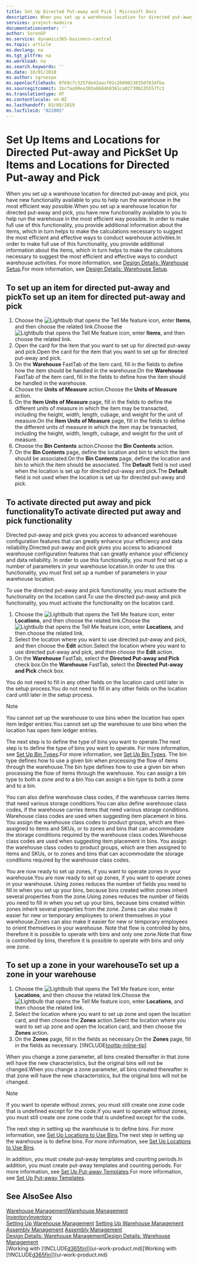 ```yaml
---
title: Set Up Directed Put-away and Pick | Microsoft Docs
description: When you set up a warehouse location for directed put-away and pick, you have new functionality available to you to help run the warehouse in the most efficient way possible.
services: project-madeira
documentationcenter: ''
author: SorenGP
ms.service: dynamics365-business-central
ms.topic: article
ms.devlang: na
ms.tgt_pltfrm: na
ms.workload: na
ms.search.keywords: ''
ms.date: 10/01/2018
ms.author: sgroespe
ms.openlocfilehash: 0f69cfc3257de42aacf01c26090230350f83dfba
ms.sourcegitcommit: 1bcfaa99ea302e6b84b8361ca02730b135557fc1
ms.translationtype: HT
ms.contentlocale: en-NZ
ms.lasthandoff: 03/08/2019
ms.locfileid: "822805"
---
```

# <a name="set-up-items-and-locations-for-directed-put-away-and-pick"></a><span data-ttu-id="a2671-103">Set Up Items and Locations for Directed Put-away and Pick</span><span class="sxs-lookup"><span data-stu-id="a2671-103">Set Up Items and Locations for Directed Put-away and Pick</span></span>
<span data-ttu-id="a2671-104">When you set up a warehouse location for directed put-away and pick, you have new functionality available to you to help run the warehouse in the most efficient way possible.</span><span class="sxs-lookup"><span data-stu-id="a2671-104">When you set up a warehouse location for directed put-away and pick, you have new functionality available to you to help run the warehouse in the most efficient way possible.</span></span> <span data-ttu-id="a2671-105">In order to make full use of this functionality, you provide additional information about the items, which in turn helps to make the calculations necessary to suggest the most efficient and effective ways to conduct warehouse activities.</span><span class="sxs-lookup"><span data-stu-id="a2671-105">In order to make full use of this functionality, you provide additional information about the items, which in turn helps to make the calculations necessary to suggest the most efficient and effective ways to conduct warehouse activities.</span></span> <span data-ttu-id="a2671-106">For more information, see [Design Details: Warehouse Setup](design-details-warehouse-setup.md).</span><span class="sxs-lookup"><span data-stu-id="a2671-106">For more information, see [Design Details: Warehouse Setup](design-details-warehouse-setup.md).</span></span>

## <a name="to-set-up-an-item-for-directed-put-away-and-pick"></a><span data-ttu-id="a2671-107">To set up an item for directed put-away and pick</span><span class="sxs-lookup"><span data-stu-id="a2671-107">To set up an item for directed put-away and pick</span></span>  
1.  <span data-ttu-id="a2671-108">Choose the ![Lightbulb that opens the Tell Me feature](media/ui-search/search_small.png "Tell me what you want to do") icon, enter **Items**, and then choose the related link.</span><span class="sxs-lookup"><span data-stu-id="a2671-108">Choose the ![Lightbulb that opens the Tell Me feature](media/ui-search/search_small.png "Tell me what you want to do") icon, enter **Items**, and then choose the related link.</span></span>  
2.  <span data-ttu-id="a2671-109">Open the card for the item that you want to set up for directed put-away and pick.</span><span class="sxs-lookup"><span data-stu-id="a2671-109">Open the card for the item that you want to set up for directed put-away and pick.</span></span>
3. <span data-ttu-id="a2671-110">On the **Warehouse** FastTab of the item card, fill in the fields to define how the item should be handled in the warehouse.</span><span class="sxs-lookup"><span data-stu-id="a2671-110">On the **Warehouse** FastTab of the item card, fill in the fields to define how the item should be handled in the warehouse.</span></span>  
4.  <span data-ttu-id="a2671-111">Choose the **Units of Measure** action.</span><span class="sxs-lookup"><span data-stu-id="a2671-111">Choose the **Units of Measure** action.</span></span>
5. <span data-ttu-id="a2671-112">On the **Item Units of Measure** page, fill in the fields to define the different units of measure in which the item may be transacted, including the height, width, length, cubage, and weight for the unit of measure.</span><span class="sxs-lookup"><span data-stu-id="a2671-112">On the **Item Units of Measure** page, fill in the fields to define the different units of measure in which the item may be transacted, including the height, width, length, cubage, and weight for the unit of measure.</span></span>
6. <span data-ttu-id="a2671-113">Choose the **Bin Contents** action.</span><span class="sxs-lookup"><span data-stu-id="a2671-113">Choose the **Bin Contents** action.</span></span>
7. <span data-ttu-id="a2671-114">On the **Bin Contents** page, define the location and bin to which the item should be associated.</span><span class="sxs-lookup"><span data-stu-id="a2671-114">On the **Bin Contents** page, define the location and bin to which the item should be associated.</span></span> <span data-ttu-id="a2671-115">The **Default** field is not used when the location is set up for directed put-away and pick.</span><span class="sxs-lookup"><span data-stu-id="a2671-115">The **Default** field is not used when the location is set up for directed put-away and pick.</span></span>  

## <a name="to-activate-directed-put-away-and-pick-functionality"></a><span data-ttu-id="a2671-116">To activate directed put away and pick functionality</span><span class="sxs-lookup"><span data-stu-id="a2671-116">To activate directed put away and pick functionality</span></span>  
<span data-ttu-id="a2671-117">Directed put-away and pick gives you access to advanced warehouse configuration features that can greatly enhance your efficiency and data reliability.</span><span class="sxs-lookup"><span data-stu-id="a2671-117">Directed put-away and pick gives you access to advanced warehouse configuration features that can greatly enhance your efficiency and data reliability.</span></span> <span data-ttu-id="a2671-118">In order to use this functionality, you must first set up a number of parameters in your warehouse location.</span><span class="sxs-lookup"><span data-stu-id="a2671-118">In order to use this functionality, you must first set up a number of parameters in your warehouse location.</span></span>  

<span data-ttu-id="a2671-119">To use the directed put-away and pick functionality, you must activate the functionality on the location card.</span><span class="sxs-lookup"><span data-stu-id="a2671-119">To use the directed put-away and pick functionality, you must activate the functionality on the location card.</span></span>    
1.  <span data-ttu-id="a2671-120">Choose the ![Lightbulb that opens the Tell Me feature](media/ui-search/search_small.png "Tell me what you want to do") icon, enter **Locations**, and then choose the related link.</span><span class="sxs-lookup"><span data-stu-id="a2671-120">Choose the ![Lightbulb that opens the Tell Me feature](media/ui-search/search_small.png "Tell me what you want to do") icon, enter **Locations**, and then choose the related link.</span></span>  
2.  <span data-ttu-id="a2671-121">Select the location where you want to use directed put-away and pick, and then choose the **Edit** action.</span><span class="sxs-lookup"><span data-stu-id="a2671-121">Select the location where you want to use directed put-away and pick, and then choose the **Edit** action.</span></span>  
3.  <span data-ttu-id="a2671-122">On the **Warehouse** FastTab, select the **Directed Put-away and Pick** check box.</span><span class="sxs-lookup"><span data-stu-id="a2671-122">On the **Warehouse** FastTab, select the **Directed Put-away and Pick** check box.</span></span>  

<span data-ttu-id="a2671-123">You do not need to fill in any other fields on the location card until later in the setup process.</span><span class="sxs-lookup"><span data-stu-id="a2671-123">You do not need to fill in any other fields on the location card until later in the setup process.</span></span>  

> [!NOTE]  
>  <span data-ttu-id="a2671-124">You cannot set up the warehouse to use bins when the location has open item ledger entries.</span><span class="sxs-lookup"><span data-stu-id="a2671-124">You cannot set up the warehouse to use bins when the location has open item ledger entries.</span></span>  

<span data-ttu-id="a2671-125">The next step is to define the type of bins you want to operate.</span><span class="sxs-lookup"><span data-stu-id="a2671-125">The next step is to define the type of bins you want to operate.</span></span> <span data-ttu-id="a2671-126">For more information, see [Set Up Bin Types](warehouse-how-to-set-up-bin-types.md).</span><span class="sxs-lookup"><span data-stu-id="a2671-126">For more information, see [Set Up Bin Types](warehouse-how-to-set-up-bin-types.md).</span></span> <span data-ttu-id="a2671-127">The bin type defines how to use a given bin when processing the flow of items through the warehouse.</span><span class="sxs-lookup"><span data-stu-id="a2671-127">The bin type defines how to use a given bin when processing the flow of items through the warehouse.</span></span> <span data-ttu-id="a2671-128">You can assign a bin type to both a zone and to a bin.</span><span class="sxs-lookup"><span data-stu-id="a2671-128">You can assign a bin type to both a zone and to a bin.</span></span>  

<span data-ttu-id="a2671-129">You can also define warehouse class codes, if the warehouse carries items that need various storage conditions.</span><span class="sxs-lookup"><span data-stu-id="a2671-129">You can also define warehouse class codes, if the warehouse carries items that need various storage conditions.</span></span> <span data-ttu-id="a2671-130">Warehouse class codes are used when suggesting item placement in bins. You assign the warehouse class codes to product groups, which are then assigned to items and SKUs, or to zones and bins that can accommodate the storage conditions required by the warehouse class codes.</span><span class="sxs-lookup"><span data-stu-id="a2671-130">Warehouse class codes are used when suggesting item placement in bins. You assign the warehouse class codes to product groups, which are then assigned to items and SKUs, or to zones and bins that can accommodate the storage conditions required by the warehouse class codes.</span></span>  

<span data-ttu-id="a2671-131">You are now ready to set up zones, if you want to operate zones in your warehouse.</span><span class="sxs-lookup"><span data-stu-id="a2671-131">You are now ready to set up zones, if you want to operate zones in your warehouse.</span></span> <span data-ttu-id="a2671-132">Using zones reduces the number of fields you need to fill in when you set up your bins, because bins created within zones inherit several properties from the zone.</span><span class="sxs-lookup"><span data-stu-id="a2671-132">Using zones reduces the number of fields you need to fill in when you set up your bins, because bins created within zones inherit several properties from the zone.</span></span> <span data-ttu-id="a2671-133">Zones can also make it easier for new or temporary employees to orient themselves in your warehouse.</span><span class="sxs-lookup"><span data-stu-id="a2671-133">Zones can also make it easier for new or temporary employees to orient themselves in your warehouse.</span></span> <span data-ttu-id="a2671-134">Note that flow is controlled by bins, therefore it is possible to operate with bins and only one zone.</span><span class="sxs-lookup"><span data-stu-id="a2671-134">Note that flow is controlled by bins, therefore it is possible to operate with bins and only one zone.</span></span>  

## <a name="to-set-up-a-zone-in-your-warehouse"></a><span data-ttu-id="a2671-135">To set up a zone in your warehouse</span><span class="sxs-lookup"><span data-stu-id="a2671-135">To set up a zone in your warehouse</span></span>  
1.  <span data-ttu-id="a2671-136">Choose the ![Lightbulb that opens the Tell Me feature](media/ui-search/search_small.png "Tell me what you want to do") icon, enter **Locations**, and then choose the related link.</span><span class="sxs-lookup"><span data-stu-id="a2671-136">Choose the ![Lightbulb that opens the Tell Me feature](media/ui-search/search_small.png "Tell me what you want to do") icon, enter **Locations**, and then choose the related link.</span></span>  
2.  <span data-ttu-id="a2671-137">Select the location where you want to set up zone and open the location card, and then choose the **Zones** action.</span><span class="sxs-lookup"><span data-stu-id="a2671-137">Select the location where you want to set up zone and open the location card, and then choose the **Zones** action.</span></span>  
3.  <span data-ttu-id="a2671-138">On the **Zones** page, fill in the fields as necessary.</span><span class="sxs-lookup"><span data-stu-id="a2671-138">On the **Zones** page, fill in the fields as necessary.</span></span> [!INCLUDE[tooltip-inline-tip](includes/tooltip-inline-tip_md.md)]  

<span data-ttu-id="a2671-139">When you change a zone parameter, all bins created thereafter in that zone will have the new characteristics, but the original bins will not be changed.</span><span class="sxs-lookup"><span data-stu-id="a2671-139">When you change a zone parameter, all bins created thereafter in that zone will have the new characteristics, but the original bins will not be changed.</span></span>  

> [!NOTE]  
>  <span data-ttu-id="a2671-140">If you want to operate without zones, you must still create one zone code that is undefined except for the code.</span><span class="sxs-lookup"><span data-stu-id="a2671-140">If you want to operate without zones, you must still create one zone code that is undefined except for the code.</span></span>  

<span data-ttu-id="a2671-141">The next step in setting up the warehouse is to define bins. For more information, see [Set Up Locations to Use Bins](warehouse-how-to-set-up-locations-to-use-bins.md).</span><span class="sxs-lookup"><span data-stu-id="a2671-141">The next step in setting up the warehouse is to define bins. For more information, see [Set Up Locations to Use Bins](warehouse-how-to-set-up-locations-to-use-bins.md).</span></span>  

<span data-ttu-id="a2671-142">In addition, you must create put-away templates and counting periods.</span><span class="sxs-lookup"><span data-stu-id="a2671-142">In addition, you must create put-away templates and counting periods.</span></span> <span data-ttu-id="a2671-143">For more information, see [Set Up Put-away Templates](warehouse-how-to-set-up-put-away-templates.md).</span><span class="sxs-lookup"><span data-stu-id="a2671-143">For more information, see [Set Up Put-away Templates](warehouse-how-to-set-up-put-away-templates.md).</span></span>  

## <a name="see-also"></a><span data-ttu-id="a2671-144">See Also</span><span class="sxs-lookup"><span data-stu-id="a2671-144">See Also</span></span>  
[<span data-ttu-id="a2671-145">Warehouse Management</span><span class="sxs-lookup"><span data-stu-id="a2671-145">Warehouse Management</span></span>](warehouse-manage-warehouse.md)  
[<span data-ttu-id="a2671-146">Inventory</span><span class="sxs-lookup"><span data-stu-id="a2671-146">Inventory</span></span>](inventory-manage-inventory.md)  
<span data-ttu-id="a2671-147">[Setting Up Warehouse Management](warehouse-setup-warehouse.md)   </span><span class="sxs-lookup"><span data-stu-id="a2671-147">[Setting Up Warehouse Management](warehouse-setup-warehouse.md)   </span></span>  
<span data-ttu-id="a2671-148">[Assembly Management](assembly-assemble-items.md)  </span><span class="sxs-lookup"><span data-stu-id="a2671-148">[Assembly Management](assembly-assemble-items.md)  </span></span>  
[<span data-ttu-id="a2671-149">Design Details: Warehouse Management</span><span class="sxs-lookup"><span data-stu-id="a2671-149">Design Details: Warehouse Management</span></span>](design-details-warehouse-management.md)  
<span data-ttu-id="a2671-150">[Working with [!INCLUDE[d365fin](includes/d365fin_md.md)]](ui-work-product.md)</span><span class="sxs-lookup"><span data-stu-id="a2671-150">[Working with [!INCLUDE[d365fin](includes/d365fin_md.md)]](ui-work-product.md)</span></span>  
